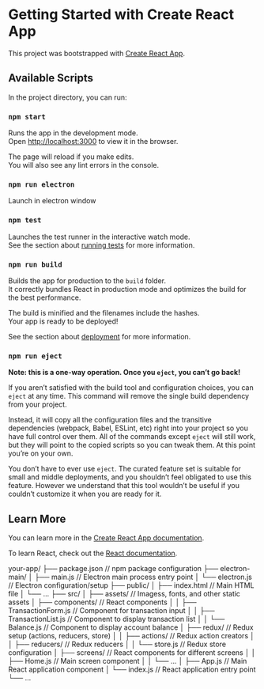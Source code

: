 # Getting Started with Create React App

This project was bootstrapped with [Create React App](https://github.com/facebook/create-react-app).

## Available Scripts

In the project directory, you can run:

### `npm start`

Runs the app in the development mode.\
Open [http://localhost:3000](http://localhost:3000) to view it in the browser.

The page will reload if you make edits.\
You will also see any lint errors in the console.

### `npm run electron`

Launch in electron window

### `npm test`

Launches the test runner in the interactive watch mode.\
See the section about [running tests](https://facebook.github.io/create-react-app/docs/running-tests) for more information.

### `npm run build`

Builds the app for production to the `build` folder.\
It correctly bundles React in production mode and optimizes the build for the best performance.

The build is minified and the filenames include the hashes.\
Your app is ready to be deployed!

See the section about [deployment](https://facebook.github.io/create-react-app/docs/deployment) for more information.

### `npm run eject`

**Note: this is a one-way operation. Once you `eject`, you can’t go back!**

If you aren’t satisfied with the build tool and configuration choices, you can `eject` at any time. This command will remove the single build dependency from your project.

Instead, it will copy all the configuration files and the transitive dependencies (webpack, Babel, ESLint, etc) right into your project so you have full control over them. All of the commands except `eject` will still work, but they will point to the copied scripts so you can tweak them. At this point you’re on your own.

You don’t have to ever use `eject`. The curated feature set is suitable for small and middle deployments, and you shouldn’t feel obligated to use this feature. However we understand that this tool wouldn’t be useful if you couldn’t customize it when you are ready for it.

## Learn More

You can learn more in the [Create React App documentation](https://facebook.github.io/create-react-app/docs/getting-started).

To learn React, check out the [React documentation](https://reactjs.org/).

your-app/
├── package.json // npm package configuration
├── electron-main/
│ ├── main.js // Electron main process entry point
│ └── electron.js // Electron configuration/setup
├── public/
│ ├── index.html // Main HTML file
│ └── ...
├── src/
│ ├── assets/ // Imagess, fonts, and other static assets
│ ├── components/ // React components
│ │ ├── TransactionForm.js // Component for transaction input
│ │ ├── TransactionList.js // Component to display transaction list
│ │ └── Balance.js // Component to display account balance
│ ├── redux/ // Redux setup (actions, reducers, store)
│ │ ├── actions/ // Redux action creators
│ │ ├── reducers/ // Redux reducers
│ │ └── store.js // Redux store configuration
│ ├── screens/ // React components for different screens
│ │ ├── Home.js // Main screen component
│ │ └── ...
│ ├── App.js // Main React application component
│ └── index.js // React application entry point
└── ...
